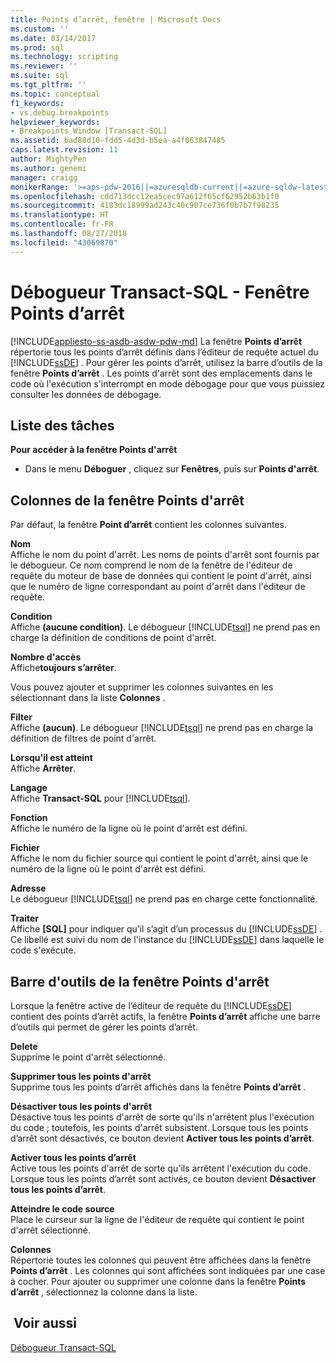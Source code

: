 ```yaml
---
title: Points d’arrêt, fenêtre | Microsoft Docs
ms.custom: ''
ms.date: 03/14/2017
ms.prod: sql
ms.technology: scripting
ms.reviewer: ''
ms.suite: sql
ms.tgt_pltfrm: ''
ms.topic: conceptual
f1_keywords:
- vs.debug.breakpoints
helpviewer_keywords:
- Breakpoints Window [Transact-SQL]
ms.assetid: bad88d10-fdd5-4d3d-b5ea-a4f063847485
caps.latest.revision: 11
author: MightyPen
ms.author: genemi
manager: craigg
monikerRange: '>=aps-pdw-2016||=azuresqldb-current||=azure-sqldw-latest||>=sql-server-2016||=sqlallproducts-allversions||>=sql-server-linux-2017||=azuresqldb-mi-current'
ms.openlocfilehash: cdd713dcc12ea5cec97a612f65cf62952b63b1f0
ms.sourcegitcommit: 4183dc18999ad243c40c907ce736f0b7b7f98235
ms.translationtype: HT
ms.contentlocale: fr-FR
ms.lasthandoff: 08/27/2018
ms.locfileid: "43069870"
---
```

# <a name="transact-sql-debugger---breakpoints-window"></a>Débogueur Transact-SQL - Fenêtre Points d’arrêt
[!INCLUDE[appliesto-ss-asdb-asdw-pdw-md](../../includes/appliesto-ss-asdb-asdw-pdw-md.md)]
  La fenêtre **Points d’arrêt** répertorie tous les points d’arrêt définis dans l’éditeur de requête actuel du [!INCLUDE[ssDE](../../includes/ssde-md.md)] . Pour gérer les points d’arrêt, utilisez la barre d’outils de la fenêtre **Points d’arrêt** . Les points d'arrêt sont des emplacements dans le code où l'exécution s'interrompt en mode débogage pour que vous puissiez consulter les données de débogage.  
  
## <a name="task-list"></a>Liste des tâches  
 **Pour accéder à la fenêtre Points d'arrêt**  
  
-   Dans le menu **Déboguer** , cliquez sur **Fenêtres**, puis sur **Points d'arrêt**.  
  
## <a name="breakpoints-window-columns"></a>Colonnes de la fenêtre Points d'arrêt  
 Par défaut, la fenêtre **Point d’arrêt** contient les colonnes suivantes.  
  
 **Nom**  
 Affiche le nom du point d'arrêt. Les noms de points d'arrêt sont fournis par le débogueur. Ce nom comprend le nom de la fenêtre de l'éditeur de requête du moteur de base de données qui contient le point d'arrêt, ainsi que le numéro de ligne correspondant au point d'arrêt dans l'éditeur de requête.  
  
 **Condition**  
 Affiche **(aucune condition)**. Le débogueur [!INCLUDE[tsql](../../includes/tsql-md.md)] ne prend pas en charge la définition de conditions de point d'arrêt.  
  
 **Nombre d'accès**  
 Affiche**toujours s’arrêter**.  
  
 Vous pouvez ajouter et supprimer les colonnes suivantes en les sélectionnant dans la liste **Colonnes** .  
  
 **Filter**  
 Affiche **(aucun)**. Le débogueur [!INCLUDE[tsql](../../includes/tsql-md.md)] ne prend pas en charge la définition de filtres de point d'arrêt.  
  
 **Lorsqu'il est atteint**  
 Affiche **Arrêter**.  
  
 **Langage**  
 Affiche **Transact-SQL** pour [!INCLUDE[tsql](../../includes/tsql-md.md)].  
  
 **Fonction**  
 Affiche le numéro de la ligne où le point d'arrêt est défini.  
  
 **Fichier**  
 Affiche le nom du fichier source qui contient le point d'arrêt, ainsi que le numéro de la ligne où le point d'arrêt est défini.  
  
 **Adresse**  
 Le débogueur [!INCLUDE[tsql](../../includes/tsql-md.md)] ne prend pas en charge cette fonctionnalité.  
  
 **Traiter**  
 Affiche **[SQL]** pour indiquer qu’il s’agit d’un processus du [!INCLUDE[ssDE](../../includes/ssde-md.md)] . Ce libellé est suivi du nom de l'instance du [!INCLUDE[ssDE](../../includes/ssde-md.md)] dans laquelle le code s'exécute.  
  
## <a name="breakpoints-window-toolbar"></a>Barre d'outils de la fenêtre Points d'arrêt  
 Lorsque la fenêtre active de l’éditeur de requête du [!INCLUDE[ssDE](../../includes/ssde-md.md)] contient des points d’arrêt actifs, la fenêtre **Points d’arrêt** affiche une barre d’outils qui permet de gérer les points d’arrêt.  
  
 **Delete**  
 Supprime le point d'arrêt sélectionné.  
  
 **Supprimer tous les points d'arrêt**  
 Supprime tous les points d’arrêt affichés dans la fenêtre **Points d’arrêt** .  
  
 **Désactiver tous les points d'arrêt**  
 Désactive tous les points d'arrêt de sorte qu'ils n'arrêtent plus l'exécution du code ; toutefois, les points d'arrêt subsistent. Lorsque tous les points d’arrêt sont désactivés, ce bouton devient **Activer tous les points d’arrêt**.  
  
 **Activer tous les points d’arrêt**  
 Active tous les points d'arrêt de sorte qu'ils arrêtent l'exécution du code. Lorsque tous les points d’arrêt sont activés, ce bouton devient **Désactiver tous les points d’arrêt**.  
  
 **Atteindre le code source**  
 Place le curseur sur la ligne de l'éditeur de requête qui contient le point d'arrêt sélectionné.  
  
 **Colonnes**  
 Répertorie toutes les colonnes qui peuvent être affichées dans la fenêtre **Points d’arrêt** . Les colonnes qui sont affichées sont indiquées par une case à cocher. Pour ajouter ou supprimer une colonne dans la fenêtre **Points d’arrêt** , sélectionnez la colonne dans la liste.  
  
## <a name="see-also"></a> Voir aussi  
 [Débogueur Transact-SQL](../../relational-databases/scripting/transact-sql-debugger.md)  
  
  
